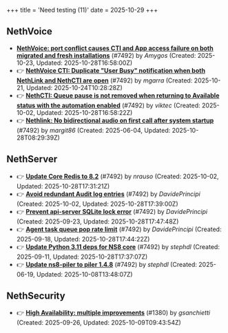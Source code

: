 +++
title = 'Need testing (11)'
date = 2025-10-29
+++

## NethVoice
- **[NethVoice: port conflict causes CTI and App access failure on both migrated and fresh installations](https://github.com/NethServer/dev/issues/7695)** (#7492) by *Amygos* (Created: 2025-10-23, Updated: 2025-10-28T16:58:00Z)
- :point_right: **[NethVoice CTI: Duplicate "User Busy" notification when both NethLink and NethCTI are open](https://github.com/NethServer/dev/issues/7686)** (#7492) by *mgarra* (Created: 2025-10-21, Updated: 2025-10-24T10:28:28Z)
- :point_right: **[NethCTI: Queue pause is not removed when returning to Available status with the automation enabled](https://github.com/NethServer/dev/issues/7671)** (#7492) by *viktec* (Created: 2025-10-02, Updated: 2025-10-28T16:58:22Z)
- :point_right: **[Nethlink: No bidirectional audio on first call after system startup](https://github.com/NethServer/dev/issues/7492)** (#7492) by *margit86* (Created: 2025-06-04, Updated: 2025-10-28T08:29:39Z)

## NethServer
- :point_right: **[Update Core Redis to 8.2](https://github.com/NethServer/dev/issues/7676)** (#7492) by *nrauso* (Created: 2025-10-02, Updated: 2025-10-28T17:31:21Z)
- :point_right: **[Avoid redundant Audit log entries](https://github.com/NethServer/dev/issues/7668)** (#7492) by *DavidePrincipi* (Created: 2025-10-02, Updated: 2025-10-28T17:39:00Z)
- :point_right: **[Prevent api-server SQLite lock error](https://github.com/NethServer/dev/issues/7651)** (#7492) by *DavidePrincipi* (Created: 2025-09-23, Updated: 2025-10-28T17:47:48Z)
- :point_right: **[Agent task queue pop rate limit](https://github.com/NethServer/dev/issues/7636)** (#7492) by *DavidePrincipi* (Created: 2025-09-18, Updated: 2025-10-28T17:44:22Z)
- :point_right: **[Update Python 3.11 deps for NS8 core](https://github.com/NethServer/dev/issues/7625)** (#7492) by *stephdl* (Created: 2025-09-11, Updated: 2025-10-28T17:37:07Z)
- :point_right: **[Update ns8-piler to piler 1.4.8](https://github.com/NethServer/dev/issues/7516)** (#7492) by *stephdl* (Created: 2025-06-19, Updated: 2025-10-08T13:48:07Z)

## NethSecurity
- :point_right: **[High Availability: multiple improvements](https://github.com/NethServer/nethsecurity/issues/1380)** (#1380) by *gsanchietti* (Created: 2025-09-26, Updated: 2025-10-09T09:43:54Z)


